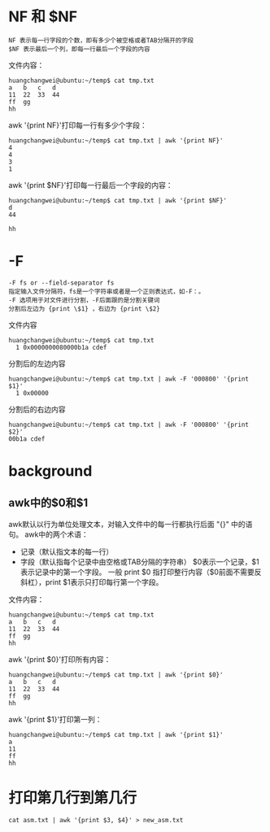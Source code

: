 # NF 和 \$NF
```
NF 表示每一行字段的个数，即有多少个被空格或者TAB分隔开的字段
$NF 表示最后一个列，即每一行最后一个字段的内容
```

文件内容：
```
huangchangwei@ubuntu:~/temp$ cat tmp.txt
a   b   c   d
11  22  33  44
ff  gg
hh
```

awk '{print NF}'打印每一行有多少个字段：
```
huangchangwei@ubuntu:~/temp$ cat tmp.txt | awk '{print NF}'
4
4
3
1
```

awk '{print $NF}'打印每一行最后一个字段的内容：
```
huangchangwei@ubuntu:~/temp$ cat tmp.txt | awk '{print $NF}'
d
44

hh
```

# -F
```
-F fs or --field-separator fs
指定输入文件分隔符，fs是一个字符串或者是一个正则表达式，如-F：。
-F 选项用于对文件进行分割，-F后面跟的是分割关键词
分割后左边为 {print \$1} ，右边为 {print \$2}
```

文件内容
```
huangchangwei@ubuntu:~/temp$ cat tmp.txt
  1 0x0000000080000b1a cdef
```

分割后的左边内容
```
huangchangwei@ubuntu:~/temp$ cat tmp.txt | awk -F '000800' '{print $1}'
  1 0x00000
```

分割后的右边内容
```
huangchangwei@ubuntu:~/temp$ cat tmp.txt | awk -F '000800' '{print $2}'
00b1a cdef
```

# background
## awk中的\$0和$1
awk默认以行为单位处理文本，对输入文件中的每一行都执行后面 "{}" 中的语句。
awk中的两个术语：
* 记录（默认指文本的每一行）
* 字段（默认指每个记录中由空格或TAB分隔的字符串）
\$0表示一个记录，\$1表示记录中的第一个字段。
一般 print \$0 指打印整行内容（$0前面不需要反斜杠），print \$1表示只打印每行第一个字段。

文件内容：
```
huangchangwei@ubuntu:~/temp$ cat tmp.txt
a   b   c   d
11  22  33  44
ff  gg
hh
```

awk '{print $0}'打印所有内容：
```
huangchangwei@ubuntu:~/temp$ cat tmp.txt | awk '{print $0}'
a   b   c   d
11  22  33  44
ff  gg
hh
```

awk '{print $1}'打印第一列：
```
huangchangwei@ubuntu:~/temp$ cat tmp.txt | awk '{print $1}'
a
11
ff
hh
```

# 打印第几行到第几行
```
cat asm.txt | awk '{print $3, $4}' > new_asm.txt
```